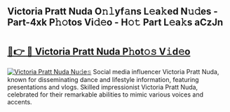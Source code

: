 ## Victoria Pratt Nuda O𝚗𝚕yf𝚊ns L𝚎a𝚔ed N𝚞𝚍es - Part-4xk P𝚑𝚘tos Vi𝚍𝚎o - H𝚘𝚝 Part L𝚎a𝚔s aCzJn

# <h2><a href="http://kfe85x.oniu.top/?m=Victoria+Pratt+Nuda">🔗👉 🔴 Victoria Pratt Nuda P𝚑ot𝚘𝚜 V𝚒d𝚎o</a></h2>

[![Victoria Pratt Nuda Nu𝚍e𝚜](https://i.imgur.com/0qMVB7G.gif)](http://kfe85x.oniu.top/?m=Victoria+Pratt+Nuda)
Social media influencer Victoria Pratt Nuda, known for disseminating dance and lifestyle information, featuring presentations and vlogs. Skilled impressionist Victoria Pratt Nuda, celebrated for their remarkable abilities to mimic various voices and accents.  
